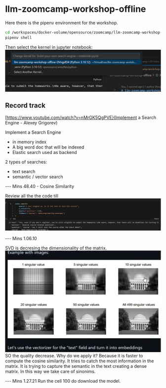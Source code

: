 # llm-zoomcamp-workshop-offline

Here there is the pipenv environment for the workshop.
```bash	
cd /workspaces/docker-volume/opensource/zoomcamp/llm-zoomcamp-workshop-offline/
pipenv shell
```
Then select the kernel in jupyter notebook:
![alt text](image-1.png)


## Record track

[https://www.youtube.com/watch?v=nMrGK5QgPVE}(Implement a Search Engine - Alexey Grigorev)

Implement a Search Engine
- in memory index
- A big word doc that will be indexed
- Elastic search used as backend

2 types of searches:
- text search
- semantic / vector search

--- Mins 48.40 - Cosine Similarity 

Review all the the code till ![alt text](image.png)

--- Mins 1.06.10

SVD is decresing the dimensionality of the matrix.
![alt text](image-2.png)
SO the quality decrease. Why do we apply it? Because it is faster to compute the cosine similarity.
It tries to catch the most information in the matrix. It is trying to capture the semantic in the text creating a dense matrix.
In this way we take care of sinonims.

--- Mins 1.27.21
Run the cell 100 do download the model.

